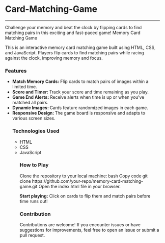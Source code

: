 <h1>Card-Matching-Game</h1>
<hr/>
<p>Challenge your memory and beat the clock by flipping cards to find matching pairs in this exciting and fast-paced game!
Memory Card Matching Game</p>
<p>This is an interactive memory card matching game built using HTML, CSS, and JavaScript. Players flip cards to find matching pairs while racing against the clock, improving memory and focus.</p>

<h3>Features</h3>
<ul>
  <li><b>Match Memory Cards:</b> Flip cards to match pairs of images within a limited time.</li>
<li><b>Score and Timer: </b>Track your score and time remaining as you play.</li>
<li><b>Game End Alerts:</b> Receive alerts when time is up or when you've matched all pairs.</li>
<li><b>Dynamic Images: </b>Cards feature randomized images in each game.</li>
<li><b>Responsive Design: </b>The game board is responsive and adapts to various screen sizes.</li>
  <h3>
Technologies Used</h3>
  <ul>
<li>HTML</li>
<li>CSS</li>
<li>JavaScript</li>
    <h3>
How to Play
    </h3>
Clone the repository to your local machine:
bash
Copy code
git clone https://github.com/your-repo/memory-card-matching-game.git
Open the index.html file in your browser.
    
<p><b>Start playing:</b> Click on cards to flip them and match pairs before time runs out!</p>
    
<h3>Contribution</h3>
<p>Contributions are welcome! If you encounter issues or have suggestions for improvements, feel free to open an issue or submit a pull request.</p>
